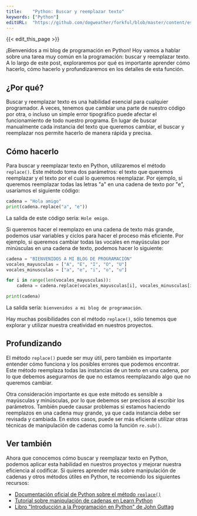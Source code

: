 ```yaml
---
title:    "Python: Buscar y reemplazar texto"
keywords: ["Python"]
editURL:  "https://github.com/dogweather/forkful/blob/master/content/es/python/searching-and-replacing-text.md"
---
```


{{< edit_this_page >}}

¡Bienvenidos a mi blog de programación en Python! Hoy vamos a hablar sobre una tarea muy común en la programación: buscar y reemplazar texto. A lo largo de este post, exploraremos por qué es importante aprender cómo hacerlo, cómo hacerlo y profundizaremos en los detalles de esta función.

## ¿Por qué?

Buscar y reemplazar texto es una habilidad esencial para cualquier programador. A veces, tenemos que cambiar una parte de nuestro código por otra, o incluso un simple error tipográfico puede afectar el funcionamiento de todo nuestro programa. En lugar de buscar manualmente cada instancia del texto que queremos cambiar, el buscar y reemplazar nos permite hacerlo de manera rápida y precisa.

## Cómo hacerlo

Para buscar y reemplazar texto en Python, utilizaremos el método `replace()`. Este método toma dos parámetros: el texto que queremos reemplazar y el texto por el cual lo queremos reemplazar. Por ejemplo, si queremos reemplazar todas las letras "a" en una cadena de texto por "e", usaríamos el siguiente código:

```python
cadena = "Hola amigo"
print(cadena.replace("a", "e"))
```

La salida de este código sería: `Hole emigo`.

Si queremos hacer el reemplazo en una cadena de texto más grande, podemos usar variables y ciclos para hacer el proceso más eficiente. Por ejemplo, si queremos cambiar todas las vocales en mayúsculas por minúsculas en una cadena de texto, podemos hacer lo siguiente:

```python
cadena = "BIENVENIDOS A MI BLOG DE PROGRAMACIÓN"
vocales_mayusculas = ["A", "E", "I", "O", "U"]
vocales_minusculas = ["a", "e", "i", "o", "u"]

for i in range(len(vocales_mayusculas)):
    cadena = cadena.replace(vocales_mayusculas[i], vocales_minusculas[i])

print(cadena)
```

La salida sería: `bienvenidos a mi blog de programación`.

Hay muchas posibilidades con el método `replace()`, sólo tenemos que explorar y utilizar nuestra creatividad en nuestros proyectos.

## Profundizando

El método `replace()` puede ser muy útil, pero también es importante entender cómo funciona y los posibles errores que podemos encontrar. Este método reemplaza todas las instancias de un texto en una cadena, por lo que debemos asegurarnos de que no estamos reemplazando algo que no queremos cambiar.

Otra consideración importante es que este método es sensible a mayúsculas y minúsculas, por lo que debemos ser precisos al escribir los parámetros. También puede causar problemas si estamos haciendo reemplazos en una cadena muy grande, ya que cada instancia debe ser revisada y cambiada. En estos casos, puede ser más eficiente utilizar otras técnicas de manipulación de cadenas como la función `re.sub()`.

## Ver también

Ahora que conocemos cómo buscar y reemplazar texto en Python, podemos aplicar esta habilidad en nuestros proyectos y mejorar nuestra eficiencia al codificar. Si quieres aprender más sobre manipulación de cadenas y otros métodos útiles en Python, te recomiendo los siguientes recursos:

- [Documentación oficial de Python sobre el método `replace()`](https://docs.python.org/es/3/library/stdtypes.html#str.replace)
- [Tutorial sobre manipulación de cadenas en Learn Python](https://www.learnpython.org/es/String%20Operations)
- [Libro "Introducción a la Programación en Python" de John Guttag](https://mitpress.mit.edu/books/introduction-computation-and-programming-using-python)